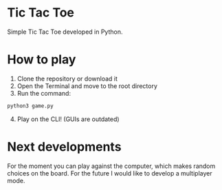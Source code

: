 # Tic Tac Toe
Simple Tic Tac Toe developed in Python.

# How to play

1. Clone the repository or download it
2. Open the Terminal and move to the root directory
3. Run the command:
```sh
python3 game.py
```
4. Play on the CLI! (GUIs are outdated)

# Next developments

For the moment you can play against the computer, which makes random choices on the board. For the future I would like to develop a multiplayer mode.
